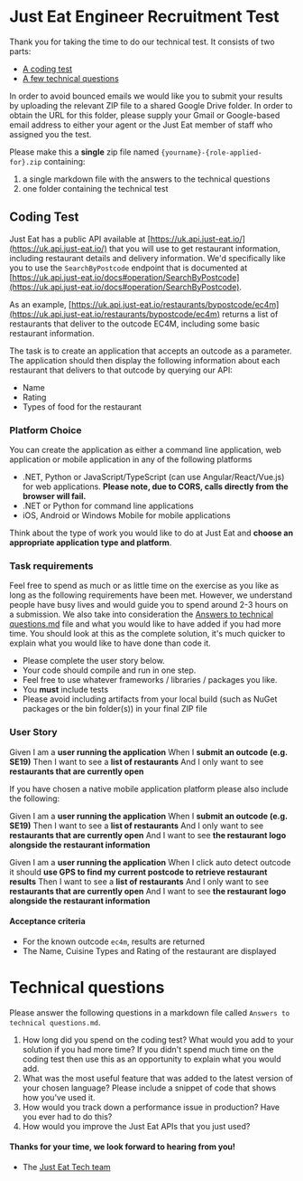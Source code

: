 Just Eat Engineer Recruitment Test
==================================

Thank you for taking the time to do our technical test. It consists of two parts:

* [A coding test](#coding-test)
* [A few technical questions](#technical-questions)

In order to avoid bounced emails we would like you to submit your results by uploading the relevant ZIP file to a shared Google Drive folder. In order to obtain the URL for this folder, please supply your Gmail or Google-based email address to either your agent or the Just Eat member of staff who assigned you the test.

Please make this a **single** zip file named `{yourname}-{role-applied-for}.zip` containing:

1. a single markdown file with the answers to the technical questions
2. one folder containing the technical test

## Coding Test

Just Eat has a public API available at [https://uk.api.just-eat.io/](https://uk.api.just-eat.io/) that you will use to get restaurant information, including restaurant details and delivery information. We'd specifically like you to use the `SearchByPostcode` endpoint that is documented at [https://uk.api.just-eat.io/docs#operation/SearchByPostcode](https://uk.api.just-eat.io/docs#operation/SearchByPostcode).

As an example, [https://uk.api.just-eat.io/restaurants/bypostcode/ec4m](https://uk.api.just-eat.io/restaurants/bypostcode/ec4m) returns a list of restaurants that deliver to the outcode EC4M, including some basic restaurant information.

The task is to create an application that accepts an outcode as a parameter. The application should then display the following information about each restaurant that delivers to that outcode by querying our API:

- Name
- Rating
- Types of food for the restaurant

### Platform Choice

You can create the application as either a command line application, web application or mobile application in any of the following platforms

- .NET, Python or JavaScript/TypeScript (can use Angular/React/Vue.js) for web applications. **Please note, due to CORS, calls directly from the browser will fail.**
- .NET or Python for command line applications
- iOS, Android or Windows Mobile for mobile applications

Think about the type of work you would like to do at Just Eat and **choose an appropriate application type and platform**.

### Task requirements

Feel free to spend as much or as little time on the exercise as you like as long as the following requirements have been met. However, we understand people have busy lives and would guide you to spend around 2-3 hours on a submission. We also take into consideration the [Answers to technical questions.md](#technical-questions) file and what you would like to have added if you had more time. You should look at this as the complete solution, it's much quicker to explain what you would like to have done than code it.

- Please complete the user story below.
- Your code should compile and run in one step.
- Feel free to use whatever frameworks / libraries / packages you like.
- You **must** include tests
- Please avoid including artifacts from your local build (such as NuGet packages or the bin folder(s)) in your final ZIP file

### User Story

Given I am a **user running the application**
When I **submit an outcode (e.g. SE19)**
Then I want to see a **list of restaurants**
And I only want to see **restaurants that are currently open**

If you have chosen a native mobile application platform please also include the following:

Given I am a **user running the application**
When I **submit an outcode (e.g. SE19)**
Then I want to see a **list of restaurants**
And I only want to see **restaurants that are currently open**
And I want to see **the restaurant logo alongside the restaurant information** 

Given I am a **user running the application**
When I click auto detect outcode it should **use GPS to find my current postcode to retrieve restaurant results**
Then I want to see a **list of restaurants**
And I only want to see **restaurants that are currently open**
And I want to see **the restaurant logo alongside the restaurant information**

#### Acceptance criteria

- For the known outcode `ec4m`, results are returned
- The Name, Cuisine Types and Rating of the restaurant are displayed

# Technical questions

Please answer the following questions in a markdown file called `Answers to technical questions.md`.

1. How long did you spend on the coding test? What would you add to your solution if you had more time? If you didn't spend much time on the coding test then use this as an opportunity to explain what you would add.
2. What was the most useful feature that was added to the latest version of your chosen language? Please include a snippet of code that shows how you've used it.
3. How would you track down a performance issue in production? Have you ever had to do this?
4. How would you improve the Just Eat APIs that you just used?


#### Thanks for your time, we look forward to hearing from you!
- The [Just Eat Tech team](https://careers.just-eat.com/departments/technology)
